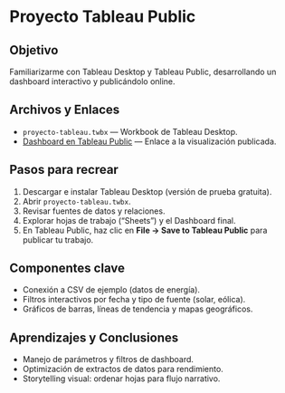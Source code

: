 # Proyecto Tableau Public

## Objetivo  
Familiarizarme con Tableau Desktop y Tableau Public, desarrollando un dashboard interactivo y publicándolo online.

## Archivos y Enlaces  
- `proyecto-tableau.twbx` — Workbook de Tableau Desktop.  
- [Dashboard en Tableau Public](https://public.tableau.com/app/profile/tu_usuario) — Enlace a la visualización publicada.

## Pasos para recrear  
1. Descargar e instalar Tableau Desktop (versión de prueba gratuita).  
2. Abrir `proyecto-tableau.twbx`.  
3. Revisar fuentes de datos y relaciones.  
4. Explorar hojas de trabajo (“Sheets”) y el Dashboard final.  
5. En Tableau Public, haz clic en **File → Save to Tableau Public** para publicar tu trabajo.

## Componentes clave  
- Conexión a CSV de ejemplo (datos de energía).  
- Filtros interactivos por fecha y tipo de fuente (solar, eólica).  
- Gráficos de barras, líneas de tendencia y mapas geográficos.

## Aprendizajes y Conclusiones  
- Manejo de parámetros y filtros de dashboard.  
- Optimización de extractos de datos para rendimiento.  
- Storytelling visual: ordenar hojas para flujo narrativo.
